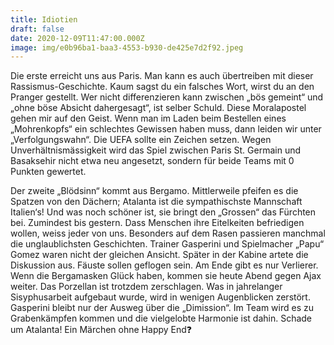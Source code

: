 ```yaml
---
title: Idiotien
draft: false
date: 2020-12-09T11:47:00.000Z
image: img/e0b96ba1-baa3-4553-b930-de425e7d2f92.jpeg
---
```

Die erste erreicht uns aus Paris. Man kann es auch übertreiben mit dieser Rassismus-Geschichte. Kaum sagst du ein falsches Wort, wirst du an den Pranger gestellt. Wer nicht differenzieren kann zwischen „bös gemeint“ und „ohne böse Absicht dahergesagt“, ist selber Schuld. Diese Moralapostel gehen mir auf den Geist. Wenn man im Laden beim Bestellen eines „Mohrenkopfs“ ein schlechtes Gewissen haben muss, dann leiden wir unter „Verfolgungswahn“. Die UEFA sollte ein Zeichen setzen. Wegen Unverhältnismässigkeit wird das Spiel zwischen Paris St. Germain und Basaksehir nicht etwa neu angesetzt, sondern für beide Teams mit 0 Punkten gewertet.

Der zweite „Blödsinn“ kommt aus Bergamo. Mittlerweile pfeifen es die Spatzen von den Dächern; Atalanta ist die sympathischste Mannschaft Italien‘s! Und was noch schöner ist, sie bringt den „Grossen“ das Fürchten bei. Zumindest bis gestern. Dass Menschen ihre Eitelkeiten befriedigen wollen, weiss jeder von uns. Besonders auf dem Rasen passieren manchmal die unglaublichsten Geschichten. Trainer Gasperini und Spielmacher „Papu“ Gomez waren nicht der gleichen Ansicht. Später in der Kabine artete die Diskussion aus. Fäuste sollen geflogen sein. Am Ende gibt es nur Verlierer. Wenn die Bergamasken Glück haben, kommen sie heute Abend gegen Ajax weiter. Das Porzellan ist trotzdem zerschlagen. Was in jahrelanger Sisyphusarbeit aufgebaut wurde, wird in wenigen Augenblicken zerstört. Gasperini bleibt nur der Ausweg über die „Dimission“. Im Team wird es zu Grabenkämpfen kommen und die vielgelobte Harmonie ist dahin. Schade um Atalanta! Ein Märchen ohne Happy End❓
